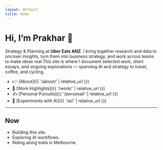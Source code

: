 ```yaml
---
layout: default
title: Home
---
```


# Hi, I’m Prakhar 👋

Strategy & Planning at **Uber Eats ANZ**. I bring together research and data to uncover insights, turn them into business strategy, and work across teams to make ideas real.This site is where I document selected work, short essays, and ongoing explorations — spanning AI and strategy to travel, coffee, and cycling.

- 👉 [About]({{ '/about/' | relative_url }})
- 🧭 [Work Highlights]({{ '/work/' | relative_url }})
- ✍️ [Personal Pursuits]({{ '/personal/' | relative_url }})
- 🧪 [Experiments with AI]({{ '/ai/' | relative_url }})

---

## Now
- Building this site.
- Exploring AI workflows.
- Riding  along trails in Melbourne.